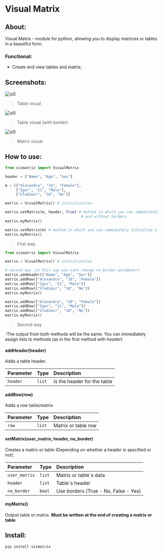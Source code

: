 # Visual Matrix
## About:

Visual Matrix - module for python, allowing you to display matrices or tables in a beautiful form.

### Functional:

- Create and view tables and matrix;

## Screenshots:
<img src="https://sun9-17.userapi.com/impg/35t9SG9C-tf7DuLms4WoOkewe2vVIoa3NybRKQ/dt42NuuGIug.jpg?size=293x120&quality=96&sign=c1d27e697734cffac0573176622a62ca&type=album" alt="si5"/>

>Table visual

<img src="https://sun9-46.userapi.com/impg/ecfuTnvTRIGqnguk_FdxRGdJYRWPUOMAqe3DdA/pDpnUwACbCw.jpg?size=199x153&quality=96&sign=4291f3bdaf0154f4b470fbfedbfc1a3c&type=album" alt="si5"/>

>Table visual (with border) 

<img src="https://sun9-49.userapi.com/impg/0N59CEwlpFneyIFmnLkTUlXXlhyjXTaCyIIodA/9ZGEdYVwY1s.jpg?size=286x118&quality=96&sign=63552c7f9da7b9f2757aeeaaef78f292&type=album" alt="si5"/>

>Matrix visual

## How to use:

```python
from vismatrix import VisualMatrix

header = ["Name", "Age", "Sex"]

m = [["Alexandra", "18", "Female"],
     ["Igor", "21", "Male"],
     ["Vladimir", "18", "No"]]

matrix = VisualMatrix() # initialization

matrix.setMatrix(m, header, True) # method in which you can immediately initialize a matrix with header 
                                   # and without borders
matrix.myMatrix()

matrix.setMatrix(m) # method in which you can immediately initialize a matrix without header
matrix.myMatrix()
```

>First way

```python
from vismatrix import VisualMatrix

matrix = VisualMatrix() # initialization

# second way (in this way you cant change no_border parameter)
matrix.addHeader(["Name", "Age", "Sex"])
matrix.addRow(["Alexandra", "18", "Female"])
matrix.addRow(["Igor", "21", "Male"])
matrix.addRow(["Vladimir", "18", "No"])
matrix.myMatrix()

matrix.addRow(["Alexandra", "18", "Female"])
matrix.addRow(["Igor", "21", "Male"])
matrix.addRow(["Vladimir", "18", "No"])
matrix.myMatrix()
```

>Second way

-The output from both methods will be the same. You can immediately assign lists to methods (as in the first method with header)

#### addHeader(header)

Adds a table header.

| Parameter | Type     | Description                       |
| :-------- | :------- | :-------------------------------- |
| `header`  | `list` | Is the header for the table |

#### addRow(row)

Adds a row table/matrix.

| Parameter | Type     | Description                       |
| :-------- | :------- | :-------------------------------- |
| `row`      | `list` | Matrix or table row |

#### setMatrix(user_matrix, header, no_border)

Creates a matrix or table (Depending on whether a header is specified or not).

| Parameter | Type     | Description                       |
| :-------- | :------- | :-------------------------------- |
| `user_matrix`      | `list` | Matrix or table`s data |
| `header`      | `list` | Table`s header |
| `no_border`      | `bool` | Use borders (True - No, False - Yes) |

#### myMatrix()

Output table or matrix. **Must be written at the end of creating a matrix or table**

## Install:

```bash
pip install vismatrix
```
